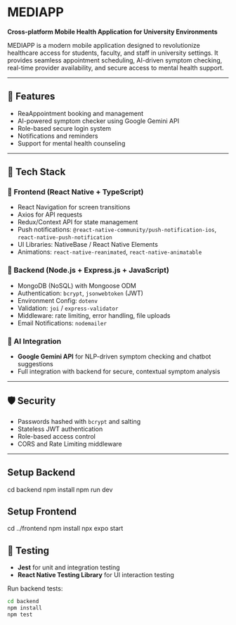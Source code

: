 # MEDIAPP

**Cross-platform Mobile Health Application for University Environments**

MEDIAPP is a modern mobile application designed to revolutionize healthcare access for students, faculty, and staff in university settings. 
It provides seamless appointment scheduling, AI-driven symptom checking, real-time provider availability, and secure access to mental health support.

---

## 🚀 Features
 
- ReaAppointment booking and management  
- AI-powered symptom checker using Google Gemini API  
- Role-based secure login system  
- Notifications and reminders  
- Support for mental health counseling

---

## 🧱 Tech Stack

### 📱 Frontend (React Native + TypeScript)

- React Navigation for screen transitions
- Axios for API requests
- Redux/Context API for state management
- Push notifications: `@react-native-community/push-notification-ios`, `react-native-push-notification`
- UI Libraries: NativeBase / React Native Elements
- Animations: `react-native-reanimated`, `react-native-animatable`

### 🔧 Backend (Node.js + Express.js + JavaScript)

- MongoDB (NoSQL) with Mongoose ODM
- Authentication: `bcrypt`, `jsonwebtoken` (JWT)
- Environment Config: `dotenv`
- Validation: `joi` / `express-validator`
- Middleware: rate limiting, error handling, file uploads
- Email Notifications: `nodemailer`

### 🧠 AI Integration

- **Google Gemini API** for NLP-driven symptom checking and chatbot suggestions
- Full integration with backend for secure, contextual symptom analysis

---

## 🛡️ Security

- Passwords hashed with `bcrypt` and salting
- Stateless JWT authentication
- Role-based access control
- CORS and Rate Limiting middleware

---

## Setup Backend
cd backend
npm install
npm run dev

## Setup Frontend
cd ../frontend
npm install
npx expo start


## 🧪 Testing

- **Jest** for unit and integration testing
- **React Native Testing Library** for UI interaction testing

Run backend tests:
```bash
cd backend
npm install
npm test


